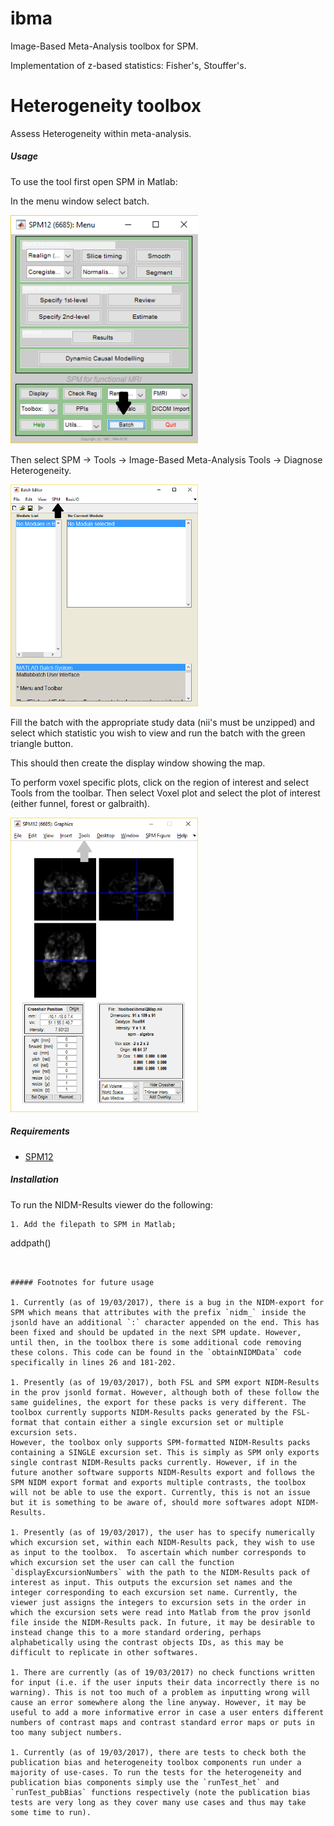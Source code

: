 ibma
====

Image-Based Meta-Analysis toolbox for SPM.

Implementation of z-based statistics: Fisher's, Stouffer's.


# Heterogeneity toolbox

Assess Heterogeneity within meta-analysis.

##### Usage

To use the tool first open SPM in Matlab:

In the menu window select batch.

<img src="ibma_doc/example1.png" width="300">           

Then select SPM -> Tools -> Image-Based Meta-Analysis Tools -> Diagnose Heterogeneity.

<img src="ibma_doc/example2.png" width="300"> 

Fill the batch with the appropriate study data (nii's must be unzipped) and select
which statistic you wish to view and run the batch with the green triangle button.

This should then create the display window showing the map. 

To perform voxel specific plots, click on the region of interest and select Tools from
the toolbar. Then select Voxel plot and select the plot of interest (either funnel, forest
or galbraith).

<img src="ibma_heterogeneity_doc/example3.png" width="300"> 

##### Requirements

- [SPM12](http://www.fil.ion.ucl.ac.uk/spm/software/spm12/)

##### Installation

To run the NIDM-Results viewer do the following:

 ```
1. Add the filepath to SPM in Matlab;

 ```
 addpath(<full path to SPM>)
 ```
 
 
##### Footnotes for future usage

1. Currently (as of 19/03/2017), there is a bug in the NIDM-export for SPM which means that attributes with the prefix `nidm_` inside the jsonld have an additional `:` character appended on the end. This has been fixed and should be updated in the next SPM update. However, until then, in the toolbox there is some additional code removing these colons. This code can be found in the `obtainNIDMData` code specifically in lines 26 and 181-202.

1. Presently (as of 19/03/2017), both FSL and SPM export NIDM-Results in the prov jsonld format. However, although both of these follow the same guidelines, the export for these packs is very different. The toolbox currently supports NIDM-Results packs generated by the FSL-format that contain either a single excursion set or multiple excursion sets. 
However, the toolbox only supports SPM-formatted NIDM-Results packs containing a SINGLE excursion set. This is simply as SPM only exports single contrast NIDM-Results packs currently. However, if in the future another software supports NIDM-Results export and follows the SPM NIDM export format and exports multiple contrasts, the toolbox will not be able to use the export. Currently, this is not an issue but it is something to be aware of, should more softwares adopt NIDM-Results. 

1. Presently (as of 19/03/2017), the user has to specify numerically which excursion set, within each NIDM-Results pack, they wish to use as input to the toolbox.  To ascertain which number corresponds to which excursion set the user can call the function `displayExcursionNumbers` with the path to the NIDM-Results pack of interest as input. This outputs the excursion set names and the integer corresponding to each excursion set name. Currently, the viewer just assigns the integers to excursion sets in the order in which the excursion sets were read into Matlab from the prov jsonld file inside the NIDM-Results pack. In future, it may be desirable to instead change this to a more standard ordering, perhaps alphabetically using the contrast objects IDs, as this may be difficult to replicate in other softwares.

1. There are currently (as of 19/03/2017) no check functions written for input (i.e. if the user inputs their data incorrectly there is no warning). This is not too much of a problem as inputting wrong will cause an error somewhere along the line anyway. However, it may be useful to add a more informative error in case a user enters different numbers of contrast maps and contrast standard error maps or puts in too many subject numbers.

1. Currently (as of 19/03/2017), there are tests to check both the publication bias and heterogeneity toolbox components run under a majority of use-cases. To run the tests for the heterogeneity and publication bias components simply use the `runTest_het` and `runTest_pubBias` functions respectively (note the publication bias tests are very long as they cover many use cases and thus may take some time to run).

